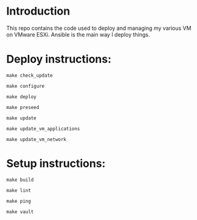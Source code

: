 # Introduction

This repo contains the code used to deploy and managing my various VM on VMware ESXi. Ansible is the main way I deploy things.

# Deploy instructions:

`make check_update`

`make configure`

`make deploy`

`make preseed`

`make update`

`make update_vm_applications`

`make update_vm_network`

# Setup instructions:

`make build`

`make lint`

`make ping`

`make vault`
